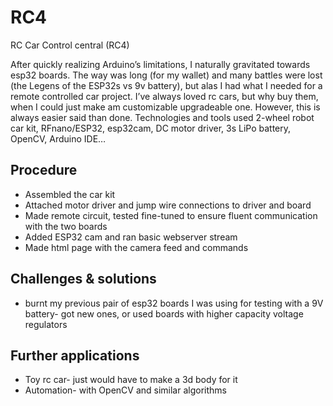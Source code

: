 # RC4
 RC Car Control central (RC4)

After quickly realizing Arduino’s limitations, I naturally gravitated towards esp32 boards. The way was long (for my wallet) and many battles were lost (the Legens of the ESP32s  vs 9v battery), but alas I had what I needed for a remote controlled car project. I’ve always loved rc cars, but why buy them, when I could just make am customizable upgradeable one. However, this is always easier said than done.
Technologies and tools used
2-wheel robot car kit, RFnano/ESP32, esp32cam, DC motor driver, 3s LiPo battery, OpenCV, Arduino IDE… 
## Procedure
-	Assembled the car kit
-	Attached motor driver and jump wire connections to driver and board
-	Made remote circuit, tested fine-tuned to ensure fluent communication with the two boards
-	Added ESP32 cam and ran basic webserver stream
-	Made html page with the camera feed and commands
## Challenges & solutions 
-	burnt my previous pair of esp32 boards I was using for testing with a 9V battery- got new ones, or used boards with higher capacity voltage regulators
	
## Further applications
-	Toy rc car- just would have to make a 3d body for it 
-	Automation- with OpenCV and similar algorithms

